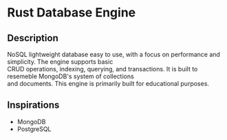 # Rust Database Engine

## Description
NoSQL lightweight database easy to use, with a focus on performance and simplicity. The engine supports basic  
CRUD operations, indexing, querying, and transactions. It is built to resemeble MongoDB's system of collections  
and documents. This engine is primarily built for educational purposes.

## Inspirations
- MongoDB
- PostgreSQL
